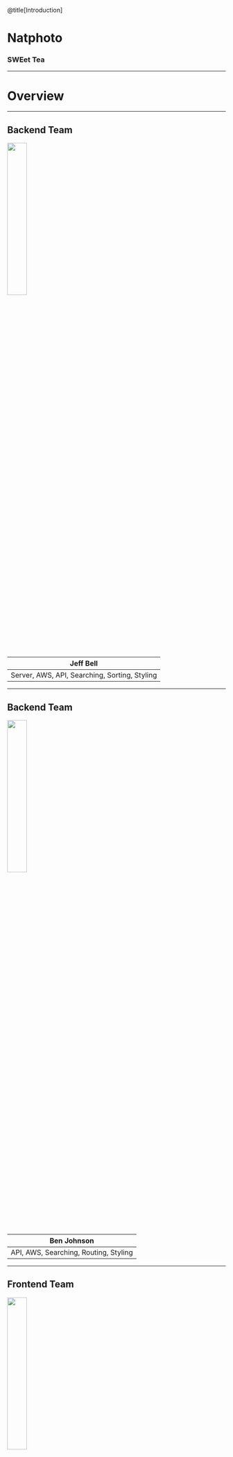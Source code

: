 @title[Introduction]

# Natphoto

### SWEet Tea

---

# Overview

---

## Backend Team

<img width = 30% src="./frontend/src/static/photos/jeff.png">

| Jeff Bell |
| -------- |
| Server, AWS, API, Searching, Sorting, Styling |

---

## Backend Team

<img width = 30% src="./frontend/src/static/photos/ben.png">

| Ben Johnson |
| -------- |
| API, AWS, Searching, Routing, Styling |

---

## Frontend Team

<img width = 30% src="./frontend/src/static/photos/tony.png">

| Tony DeNapoli |
| -------- |
| Sorting, Filtering, Design, React, Styling |

---

## Frontend Team

<img width = 30% src="./frontend/src/static/photos/dayanny.png">

| Dayanny Caballero |
| -------- |
| Sorting, Filtering, Design, React, Styling |

---

## Frontend Team

<img width = 30% src="./frontend/src/static/photos/bri.png">

| Bri Vargas |
| -------- |
| Sorting, Filtering, Design, React, Styling |

---

# Backend

---

## Backend Tools

- EC2 -- API server
- S3 -- React static hosting
- Route53 -- Nameservers
- RDS -- Database Hosting
- PostgreSQL -- Database
- Docker -- Server container
- tiangolo/uwsgi-nginx-flask/ -- Baseline docker image

---

## The API Server

EC2 instance running docker container
```
FROM tiangolo/uwsgi-nginx-flask:python3.6

RUN pwd

# Copy in the current files
COPY ./requirements.txt /app/requirements.txt

# Install the required files for the app
RUN pip install -r requirements.txt

COPY ./backend /app
```

---

## Building and Running with Docker

Build the docker server
```bash
docker build -t natphoto -f Dockerfile.web .
```

Run the server as a daemon
```bash
docker run -d --name natphoto_run --restart=always -p 80:80 -t natphoto
```

---

# Natphoto.me API

---

| Camera | Photo | Park |
| -------- | -------- | -------- |
| All cameras | All photos | All parks |
| Detail | Detail | Detail |
| By park | By park or camera | By camera |

---

### Usage Examples

Get a list of all parks that are shot by a particular camera
```
http://api.natphoto.me/parks?camera=<camera name>
```

Get the details for a specific photo
```
http://api.natphoto.me/photos/123
```

Get a list of all photos taken in Yellowstone with the Canon EOS 5D Mark III
```
http://api.natphoto.me/photos?park=Yellowstone%20National%20Park&camera=Canon%20EOS%205D%20Mark%20III
```

---

## All

Retrieve data from the `api.natphoto.me/all` endpoint in our API.
```
http://api.natphoto.me/all
```

---

# Frontend

---

## How We Made the Frontend

- Create-react-app
- React-router
- React-strap Rows and Cols
- Components
- npm

---

```bash
├── frontend
│   ├── src
│   │   ├── components
│   │   │   ├── About.js
│   │   │   ├── CameraDetailPage.js
│   │   │   ├── CameraGrid.js
│   │   │   ├── Carousel.js
│   │   │   ...
│   │   └── stylesheets
│   │   │   ├── About.css
│   │   │   ├── CameraDetailPage.css
│   │   │   ├── CameraGrid.css
│   │   │   ├── Carousel.css
│   │   │   ...

```

---

# Testing

---

## Backend Testing

<img src="./assets/image/backend.png" />

---

## API Testing

<img src="./assets/image/postman.png" />

---

## Frontend Testing

<img src="./assets/image/frontend.png" />

---

## GUI Testing

<img src="./assets/image/frontend.png" />

---

## Things that went well...

- Meeting bi-weekly requirements |
- Postman |
- Getting feedback from other teams |
- Keeping consistent coding style |
- Breaking down code into components |
- Pair programming |

---

## Things that didn't go well...

- We could have used more branches |
- Bri's commits :( |
- Could not get multi-select dropdowns for filtering |
- AWS charges |
- Mocha testing |

---

## What we learned

- React
- Filtering on the frontend
- Fetching
- How to use AWS
- Dockerized server

---

## Things that puzzle us

- Differences in browsers (Safari, Firefox) |
- More professional styling and features |

---

# TacoBoutAustin

---

## What They Did Well

- Taco theme
  - Ratings
  - Loading
  - Logo
- Visually pleasing
- Seperate tabs for searching different models
- Concept
- Filtering

---

## What They Could do better

- "Rating of at least"
- Unclear what the user is filtering by
- Inconsistent font sizing across site

---

## What We Learned

Grid Cards
PUT IMAGES

---

## Puzzles us

- Not using fetch to hit API
- XML fetches

---

# Demo and Visualization

http://natphoto.me

---

# Questions?

---
